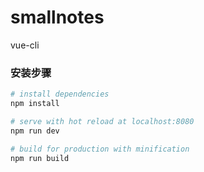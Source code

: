 # smallnotes

vue-cli

### 安装步骤

``` bash
# install dependencies
npm install

# serve with hot reload at localhost:8080
npm run dev

# build for production with minification
npm run build

```